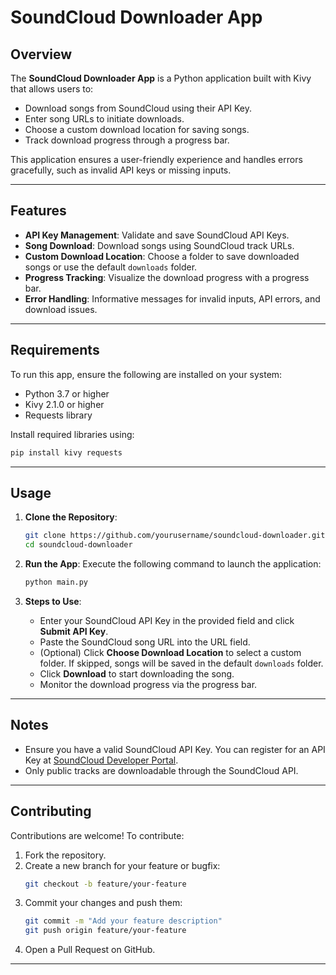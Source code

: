 # SoundCloud Downloader App

## Overview
The **SoundCloud Downloader App** is a Python application built with Kivy that allows users to:
- Download songs from SoundCloud using their API Key.
- Enter song URLs to initiate downloads.
- Choose a custom download location for saving songs.
- Track download progress through a progress bar.

This application ensures a user-friendly experience and handles errors gracefully, such as invalid API keys or missing inputs.

---

## Features
- **API Key Management**: Validate and save SoundCloud API Keys.
- **Song Download**: Download songs using SoundCloud track URLs.
- **Custom Download Location**: Choose a folder to save downloaded songs or use the default `downloads` folder.
- **Progress Tracking**: Visualize the download progress with a progress bar.
- **Error Handling**: Informative messages for invalid inputs, API errors, and download issues.

---

## Requirements
To run this app, ensure the following are installed on your system:
- Python 3.7 or higher
- Kivy 2.1.0 or higher
- Requests library

Install required libraries using:
```bash
pip install kivy requests
```

---

## Usage

1. **Clone the Repository**:
   ```bash
   git clone https://github.com/yourusername/soundcloud-downloader.git
   cd soundcloud-downloader
   ```

2. **Run the App**:
   Execute the following command to launch the application:
   ```bash
   python main.py
   ```

3. **Steps to Use**:
   - Enter your SoundCloud API Key in the provided field and click **Submit API Key**.
   - Paste the SoundCloud song URL into the URL field.
   - (Optional) Click **Choose Download Location** to select a custom folder. If skipped, songs will be saved in the default `downloads` folder.
   - Click **Download** to start downloading the song.
   - Monitor the download progress via the progress bar.

---

## Notes
- Ensure you have a valid SoundCloud API Key. You can register for an API Key at [SoundCloud Developer Portal](https://soundcloud.com/you/apps).
- Only public tracks are downloadable through the SoundCloud API.

---

## Contributing
Contributions are welcome! To contribute:
1. Fork the repository.
2. Create a new branch for your feature or bugfix:
   ```bash
   git checkout -b feature/your-feature
   ```
3. Commit your changes and push them:
   ```bash
   git commit -m "Add your feature description"
   git push origin feature/your-feature
   ```
4. Open a Pull Request on GitHub.

---
